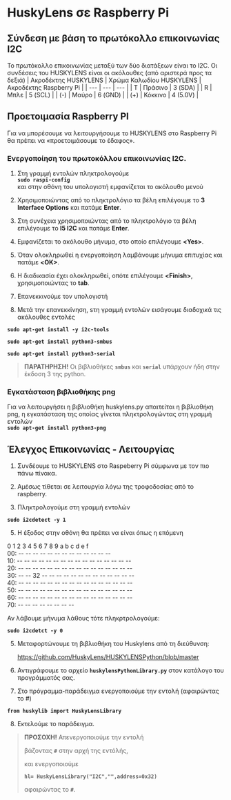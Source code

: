 # HuskyLens σε Raspberry Pi

## Σύνδεση με βάση το πρωτόκολλο επικοινωνίας I2C
Το πρωτόκολλο επικοινωνίας μεταξύ των δύο διατάξεων είναι το I2C.
Οι συνδέσεις του HUSKYLENS είναι οι ακόλουθες (από αριστερά προς τα δεξιά)
| Ακροδέκτης HUSKYLENS	| Χρώμα Καλωδίου HUSKYLENS | Ακροδέκτης Raspberry Pi |
| --- | --- |  --- |
| Τ	| Πράσινο | 3 (SDA) |
| R	| Μπλε | 5 (SCL) |
| (-)	| Μαύρο | 6 (GND) |
| (+)	| Κόκκινο | 4 (5.0V) |

## Προετοιμασία Raspberry PI
Για να μπορέσουμε να λειτουργήσουμε το HUSKYLENS στο Raspberry Pi θα πρέπει να «προετοιμάσουμε το έδαφος».

### Ενεργοποίηση του πρωτοκόλλου επικοινωνίας I2C.
1.	Στη γραμμή εντολών πληκτρολογούμε \
**`sudo raspi-config`**\
και στην οθόνη του υπολογιστή εμφανίζεται το ακόλουθο μενού
 
2.	Χρησιμοποιώντας από το πληκτρολόγιο τα βέλη επιλέγουμε το **3  Interface Options** και πατάμε **Enter**.
 
3.	Στη συνέχεια χρησιμοποιώντας από το πληκτρολόγιο τα βέλη επιλέγουμε το **Ι5  I2C** και πατάμε **Enter**.
 
4.	Εμφανίζεται το ακόλουθο μήνυμα, στο οποίο επιλέγουμε **\<Yes\>**.
 
5.	Όταν ολοκληρωθεί η ενεργοποίηση λαμβάνουμε μήνυμα επιτυχίας και πατάμε **\<OK\>**.
 
6.	Η διαδικασία έχει ολοκληρωθεί, οπότε επιλέγουμε **\<Finish\>**, χρησιμοποιώντας το **tab**.
 
7.	Επανεκκινούμε τον υπολογιστή

8.	Μετά την επανεκκίνηση, sτη γραμμή εντολών εισάγουμε διαδοχικά τις ακόλουθες εντολές

**`sudo apt-get install -y i2c-tools`**

**`sudo apt-get install python3-smbus`** 

**`sudo apt-get install python3-serial`** 

> **ΠΑΡΑΤΗΡΗΣΗ!** Οι βιβλιοθήκες **`smbus`** και **`serial`** υπάρχουν ήδη στην έκδοση 3 της python.

### Εγκατάσταση βιβλιοθήκης png
Για να λειτουργήσει η βιβλιοθήκη huskylens.py απαιτείται η βιβλιοθήκη png, η εγκατάσταση της οποίας γίνεται πληκτρολογώντας στη γραμμή εντολών\
**`sudo apt-get install python3-png`**

## Έλεγχος Επικοινωνίας - Λειτουργίας
1.	Συνδέουμε το HUSKYLENS στο Raspeberry Pi σύμφωνα με τον πιο πάνω πίνακα.

2.	Αμέσως τίθεται σε λειτουργία λόγω της τροφοδοσίας από το raspberry.

3.	Πληκτρολογούμε στη γραμμή εντολών

   **`sudo i2cdetect -y 1`**
  	
5.	Η έξοδος στην οθόνη θα πρέπει να είναι όπως η επόμενη

0  1  2  3  4  5  6  7  8  9  a  b  c  d  e  f\
00:          -- -- -- -- -- -- -- -- -- -- -- -- --\
10: -- -- -- -- -- -- -- -- -- -- -- -- -- -- -- --\
20: -- -- -- -- -- -- -- -- -- -- -- -- -- -- -- --\
30: -- -- 32 -- -- -- -- -- -- -- -- -- -- -- -- --\
40: -- -- -- -- -- -- -- -- -- -- -- -- -- -- -- --\
50: -- -- -- -- -- -- -- -- -- -- -- -- -- -- -- --\
60: -- -- -- -- -- -- -- -- -- -- -- -- -- -- -- --\
70: -- -- -- -- -- -- -- --

Αν λάβουμε μήνυμα λάθους τότε πληκρτρολογούμε:

**`sudo i2cdetct -y 0`**

5.	Μεταφορτώνουμε τη βιβλιοθήκη του Huskylens από τη διεύθυνση:

  	https://github.com/HuskyLens/HUSKYLENSPython/blob/master
  	
6.	Αντιγράφουμε το αρχείο **`huskylensPythonLibrary.py`** στον κατάλογο του προγράμματός σας.
  
7.	Στο πρόγραμμα-παράδειγμα ενεργοποιούμε την εντολή (αφαιρώντας το #)

**`from huskylib import HuskyLensLibrary`**

8.	Εκτελούμε το παράδειγμα. 

> **ΠΡΟΣΟΧΗ!**
> Απενεργοποιούμε την εντολή
>
> 
> 
> βάζοντας **`#`** στην αρχή της εντόλής,
>
> και ενεργοποιούμε 
>
> **`hl= HuskyLensLibrary("I2C","",address=0x32)`**
>
> αφαιρώντας το **`#`**.
 

